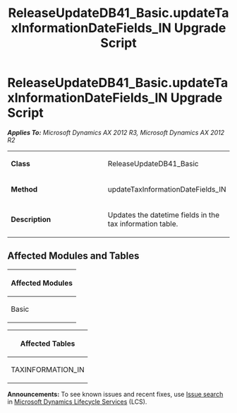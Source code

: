 ﻿---
title: ReleaseUpdateDB41_Basic.updateTaxInformationDateFields_IN Upgrade Script
TOCTitle: ReleaseUpdateDB41_Basic.updateTaxInformationDateFields_IN Upgrade Script
ms:assetid: c07a04a0-0951-9a4a-7fd3-38d4a07bc031
ms:mtpsurl: https://msdn.microsoft.com/en-us/library/JJ686778(v=AX.60)
ms:contentKeyID: 49710975
ms.date: 05/18/2015
mtps_version: v=AX.60
---

# ReleaseUpdateDB41\_Basic.updateTaxInformationDateFields\_IN Upgrade Script 


_**Applies To:** Microsoft Dynamics AX 2012 R3, Microsoft Dynamics AX 2012 R2_

<table>
<colgroup>
<col style="width: 50%" />
<col style="width: 50%" />
</colgroup>
<tbody>
<tr class="odd">
<td><p><strong>Class</strong></p></td>
<td><p>ReleaseUpdateDB41_Basic</p></td>
</tr>
<tr class="even">
<td><p><strong>Method</strong></p></td>
<td><p>updateTaxInformationDateFields_IN</p></td>
</tr>
<tr class="odd">
<td><p><strong>Description</strong></p></td>
<td><p>Updates the datetime fields in the tax information table.</p></td>
</tr>
</tbody>
</table>


## Affected Modules and Tables

<table>
<colgroup>
<col style="width: 100%" />
</colgroup>
<thead>
<tr class="header">
<th><p>Affected Modules</p></th>
</tr>
</thead>
<tbody>
<tr class="odd">
<td><p>Basic</p></td>
</tr>
</tbody>
</table>


<table>
<colgroup>
<col style="width: 100%" />
</colgroup>
<thead>
<tr class="header">
<th><p>Affected Tables</p></th>
</tr>
</thead>
<tbody>
<tr class="odd">
<td><p>TAXINFORMATION_IN</p></td>
</tr>
</tbody>
</table>

  
**Announcements:** To see known issues and recent fixes, use [Issue search](http://go.microsoft.com/fwlink/?linkid=389258) in [Microsoft Dynamics Lifecycle Services](http://go.microsoft.com/fwlink/?linkid=306505) (LCS).

